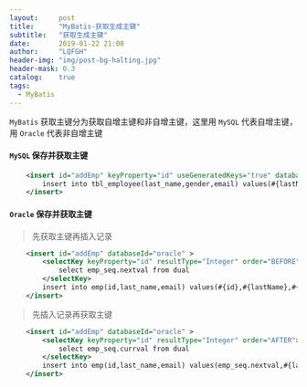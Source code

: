 ```yaml
---
layout:     post
title:      "MyBatis-获取生成主键"
subtitle:   "获取生成主键"
date:       2019-01-22 21:00
author:     "LQFGH"
header-img: "img/post-bg-halting.jpg"
header-mask: 0.3
catalog:    true
tags:
  - MyBatis
---
```



`MyBatis` 获取主键分为获取自增主键和非自增主键，这里用 `MySQL` 代表自增主键，用 `Oracle` 代表非自增主键

#### `MySQL` 保存并获取主键

```xml
	<insert id="addEmp" keyProperty="id" useGeneratedKeys="true" databaseId="mysql">
		insert into tbl_employee(last_name,gender,email) values(#{lastName},#{gender},#{email})
	</insert>
```


#### `Oracle` 保存并获取主键

> 先获取主键再插入记录

```xml
	<insert id="addEmp" databaseId="oracle" >
		<selectKey keyProperty="id" resultType="Integer" order="BEFORE">
			select emp_seq.nextval from dual
		</selectKey>
		insert into emp(id,last_name,email) values(#{id},#{lastName},#{email})
	</insert>
```


> 先插入记录再获取主键

```xml
	<insert id="addEmp" databaseId="oracle" >
		<selectKey keyProperty="id" resultType="Integer" order="AFTER">
			select emp_seq.currval from dual
		</selectKey>
		insert into emp(id,last_name,email) values(emp_seq.nextval,#{lastName},#{email})
	</insert>
```